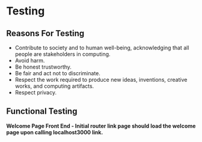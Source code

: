 #
<h1>Testing</h1>
<h2>Reasons For Testing</h2>

-	Contribute to society and to human well-being, acknowledging that all people are stakeholders in computing. 
-	Avoid harm.
-	Be honest trustworthy.
-	Be fair and act not to discriminate.
-	Respect the work required to produce new ideas, inventions, creative works, and computing artifacts.
-	Respect privacy.

<h2>Functional Testing</h2>
<b>Welcome Page Front End<b>
 - Initial router link page should load the welcome page upon calling localhost3000 link.


